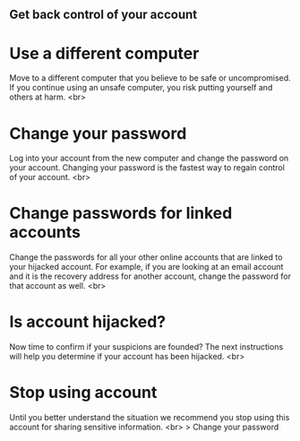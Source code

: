 
## Get back control of your account

# Use a different computer
Move to a different computer that you believe to be safe or uncompromised. If you continue using an unsafe computer, you risk putting yourself and others at harm.
&lt;br&gt;
# Change your password
Log into your account from the new computer and change the password on your account. Changing your password is the fastest way to regain control of your account.
&lt;br&gt;
# Change passwords for linked accounts
Change the passwords for all your other online accounts that are linked to your hijacked account. For example, if you are looking at an email account and it is the recovery address for another account, change the password for that account as well.
&lt;br&gt;
# Is account hijacked?
Now time to confirm if your suspicions are founded? The next instructions will help you determine if your account has been hijacked.
&lt;br&gt;
# Stop using account
Until you better understand the situation we recommend you stop using this account for sharing sensitive information.
&lt;br&gt;
&gt; Change your password
